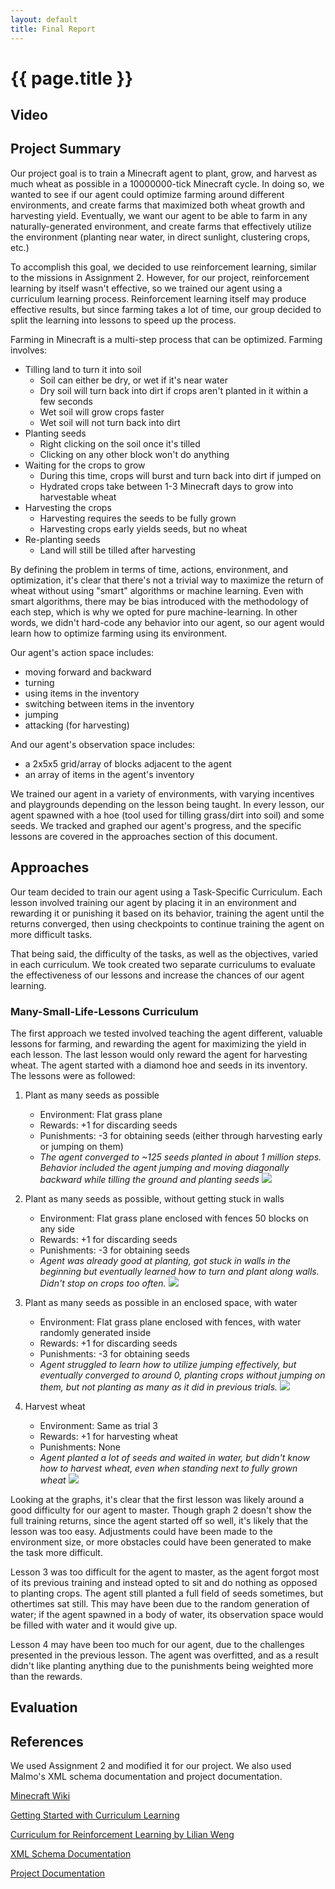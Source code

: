 ```yaml
---
layout: default
title: Final Report
---
```


# {{ page.title }}

## Video

## Project Summary
Our project goal is to train a Minecraft agent to plant, grow, and harvest
as much wheat as possible in a 10000000-tick Minecraft cycle. In doing so, we wanted
to see if our agent could optimize farming around different environments,
and create farms that maximized both wheat growth and harvesting yield. Eventually,
we want our agent to be able to farm in any naturally-generated environment, and
create farms that effectively utilize the environment (planting near water,
in direct sunlight, clustering crops, etc.)

To accomplish this goal, we decided to use reinforcement learning, similar to the
missions in Assignment 2. However, for our project, reinforcement learning by itself
wasn't effective, so we trained our agent using a curriculum learning process.
Reinforcement learning itself may produce effective results, but since farming
takes a lot of time, our group decided to split the learning into lessons to
speed up the process.

Farming in Minecraft is a multi-step process that can be optimized. Farming involves:
* Tilling land to turn it into soil
  * Soil can either be dry, or wet if it's near water
  * Dry soil will turn back into dirt if crops aren't planted in it within a few seconds
  * Wet soil will grow crops faster
  * Wet soil will not turn back into dirt
* Planting seeds
  * Right clicking on the soil once it's tilled
  * Clicking on any other block won't do anything
* Waiting for the crops to grow
  * During this time, crops will burst and turn back into dirt if jumped on
  * Hydrated crops take between 1-3 Minecraft days to grow into harvestable wheat
* Harvesting the crops
  * Harvesting requires the seeds to be fully grown
  * Harvesting crops early yields seeds, but no wheat
* Re-planting seeds
  * Land will still be tilled after harvesting
    
By defining the problem in terms of time, actions, environment, and optimization, it's clear that
there's not a trivial way to maximize the return of wheat without using "smart"
algorithms or machine learning. Even with smart algorithms, there may be bias
introduced with the methodology of each step, which is why we opted for pure
machine-learning. In other words, we didn't hard-code any behavior into our agent,
so our agent would learn how to optimize farming using its environment.

Our agent's action space includes:
* moving forward and backward
* turning
* using items in the inventory
* switching between items in the inventory
* jumping
* attacking (for harvesting)

And our agent's observation space includes:
* a 2x5x5 grid/array of blocks adjacent to the agent
* an array of items in the agent's inventory

We trained our agent in a variety of environments, with varying incentives and
playgrounds depending on the lesson being taught. In every lesson, our agent
spawned with a hoe (tool used for tilling grass/dirt into soil) and some seeds.
We tracked and graphed our agent's progress, and the specific lessons are covered
in the approaches section of this document.

## Approaches
Our team decided to train our agent using a Task-Specific Curriculum. Each
lesson involved training our agent by placing it in an environment and
rewarding it or punishing it based on its behavior, training the agent
until the returns converged, then using checkpoints to continue training
the agent on more difficult tasks.

That being said, the difficulty of the tasks, as well as the objectives,
varied in each curriculum. We took created two separate curriculums to evaluate
the effectiveness of our lessons and increase the chances of our agent learning.
### Many-Small-Life-Lessons Curriculum
The first approach we tested involved teaching the agent different, valuable
lessons for farming, and rewarding the agent for maximizing the yield in each lesson.
The last lesson would only reward the agent for harvesting wheat. 
The agent started with a diamond hoe and seeds in its inventory.
The lessons were as followed:
1. Plant as many seeds as possible
    * Environment: Flat grass plane
    * Rewards: +1 for discarding seeds
    * Punishments: -3 for obtaining seeds (either through harvesting early or jumping on them)
    * *The agent converged to ~125 seeds planted in about 1 million steps.
   Behavior included the agent jumping and moving diagonally backward while
   tilling the ground and planting seeds*
    ![](https://raw.githubusercontent.com/erikchomez/TheRealFarmerJohn/jskwon2/docs/images/m_returns_seeds.png)
      
2. Plant as many seeds as possible, without getting stuck in walls
    * Environment: Flat grass plane enclosed with fences 50 blocks on any side
    * Rewards: +1 for discarding seeds
    * Punishments: -3 for obtaining seeds
    * *Agent was already good at planting, got stuck in walls in the beginning
   but eventually learned how to turn and plant along walls. Didn't stop on crops
   too often.*
      ![](https://raw.githubusercontent.com/erikchomez/TheRealFarmerJohn/jskwon2/docs/images/m_returns_walls.png)

3. Plant as many seeds as possible in an enclosed space, with water
    * Environment: Flat grass plane enclosed with fences, with water randomly generated inside
    * Rewards: +1 for discarding seeds
    * Punishments: -3 for obtaining seeds
    * *Agent struggled to learn how to utilize jumping effectively, but eventually converged to
   around 0, planting crops without jumping on them, but not
   planting as many as it did in previous trials.*
      ![](https://raw.githubusercontent.com/erikchomez/TheRealFarmerJohn/jskwon2/docs/images/m_returns_water.png)
4. Harvest wheat
    * Environment: Same as trial 3
    * Rewards: +1 for harvesting wheat
    * Punishments: None
    * *Agent planted a lot of seeds and waited in water, but didn't know how to harvest wheat, even when
   standing next to fully grown wheat*
      ![](https://raw.githubusercontent.com/erikchomez/TheRealFarmerJohn/jskwon2/docs/images/m_returns_wheat.png)

Looking at the graphs, it's clear that the first lesson was likely around a good
difficulty for our agent to master. Though graph 2 doesn't show the full training returns,
since the agent started off so well, it's likely that the lesson was too easy. Adjustments
could have been made to the environment size, or more obstacles could have been
generated to make the task more difficult.

Lesson 3 was too difficult for the agent to master, as the agent forgot most of
its previous training and instead opted to sit and do nothing as opposed to planting crops.
The agent still planted a full field of seeds sometimes, but othertimes sat still. This
may have been due to the random generation of water; if the agent spawned in a
body of water, its observation space would be filled with water and it would give up.

Lesson 4 may have been too much for our agent, due to the challenges presented
in the previous lesson. The agent was overfitted, and as a result didn't like planting anything
due to the punishments being weighted more than the rewards.

## Evaluation


## References

We used Assignment 2 and modified it for our project. We also used Malmo's XML schema documentation and project documentation. 

[Minecraft Wiki](https://minecraft.fandom.com/wiki/Minecraft_Wiki)

[Getting Started with Curriculum Learning](https://www.youtube.com/watch?v=zieklxM9LZE)

[Curriculum for Reinforcement Learning by Lilian Weng](https://lilianweng.github.io/lil-log/2020/01/29/curriculum-for-reinforcement-learning.html)

[XML Schema Documentation](https://microsoft.github.io/malmo/0.21.0/Schemas/MissionHandlers.html)

[Project Documentation](https://microsoft.github.io/malmo/0.30.0/Documentation/index.html)
